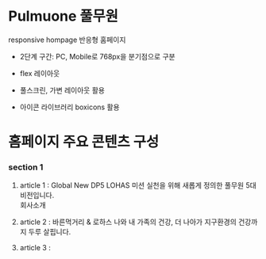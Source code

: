 # Pulmuone 풀무원

responsive hompage 반응형 홈페이지

- 2단계 구간: PC, Mobile로 768px을 분기점으로 구분

- flex 레이아웃

- 풀스크린, 가변 레이아웃 활용

- 아이콘 라이브러리 boxicons 활용

# 홈페이지 주요 콘텐츠 구성

### section 1

1. article 1 : Global New DP5
               LOHAS 미션 실천을 위해 새롭게 정의한 풀무원 5대 비전입니다.  
               회사소개 

2. article 2 : 바른먹거리 & 로하스
나와 내 가족의 건강, 더 나아가 지구환경의 건강까지 두루 살핍니다.

3. article 3 : 

